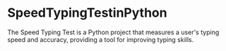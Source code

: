 # SpeedTypingTestinPython
The Speed Typing Test is a Python project that measures a user's typing speed and accuracy, providing a tool for improving typing skills.
